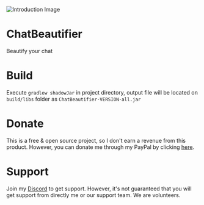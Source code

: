 ![Introduction Image](https://i.imgur.com/EvTJmzB.png)

# ChatBeautifier
Beautify your chat

# Build
Execute `gradlew shadowJar` in project directory, output file will be located on `build/libs` folder as `ChatBeautifier-VERSION-all.jar`

# Donate
This is a free & open source project, so I don't earn a revenue from this product. However, you can donate me through my PayPal by clicking [here](https://paypal.me/eymensevil).

# Support
Join my [Discord](https://discord.gg/bQNd3ZWwzq) to get support. However, it's not guaranteed that you will get support from directly me or our support team. We are volunteers.
